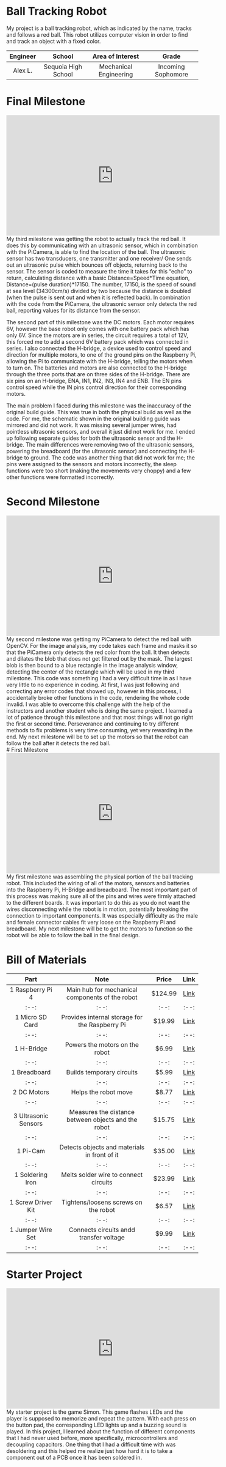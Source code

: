# Ball Tracking Robot
My project is a ball tracking robot, which as indicated by the name, tracks and follows a red ball. This robot utilizes computer vision in order to find and track an object with a fixed color.

| **Engineer** | **School** | **Area of Interest** | **Grade** |
|:--:|:--:|:--:|:--:|
| Alex L. | Sequoia High School | Mechanical Engineering | Incoming Sophomore

# Final Milestone
<iframe width="560" height="315" src="https://www.youtube.com/embed/uMDJSQJW4MU" title="YouTube video player" frameborder="0" allow="accelerometer; autoplay; clipboard-write; encrypted-media; gyroscope; picture-in-picture; web-share" allowfullscreen></iframe>
My third milestone was getting the robot to actually track the red ball. It does this by communicating with an ultrasonic sensor, which in combination with the PiCamera, is able to find the location of the ball. The ultrasonic sensor has two transducers, one transmitter and one receiver/ One sends out an ultrasonic pulse which bounces off objects, returning back to the sensor. The sensor is coded to measure the time it takes for this “echo” to return, calculating distance with a basic Distance=Speed*Time equation, Distance=(pulse duration)*17150. The number, 17150, is the speed of sound at sea level (34300cm/s) divided by two because the distance is doubled (when the pulse is sent out and when it is reflected back). In combination with the code from the PiCamera, the ultrasonic sensor only detects the red ball, reporting values for its distance from the sensor. 

The second part of this milestone was the DC motors. Each motor requires 6V, however the base robot only comes with one battery pack which has only 6V. Since the motors are in series, the circuit requires a total of 12V, this forced me to add a second 6V battery pack which was connected in series.   I also connected the H-bridge, a device used to control speed and direction for multiple motors, to one of the ground pins on the Raspberry Pi, allowing the Pi to communicate with the H-bridge, telling the motors when to turn on. The batteries and motors are also connected to the H-bridge through the three ports that are on three sides of the H-bridge. There are six pins on an H-bridge, ENA, IN1, IN2, IN3, IN4 and ENB. The EN pins control speed while the IN pins control direction for their corresponding motors. 

The main problem I faced during this milestone was the inaccuracy of the original build guide. This was true in both the physical build as well as the code. For me, the schematic shown in the original building guide was mirrored and did not work. It was missing several jumper wires, had pointless ultrasonic sensors, and overall it just did not work for me. I ended up following separate guides for both the ultrasonic sensor and the H-bridge. The main differences were removing two of the ultrasonic sensors, powering the breadboard (for the ultrasonic sensor) and connecting the H-bridge to ground. The code was another thing that did not work for me; the pins were assigned to the sensors and motors incorrectly, the sleep functions were too short (making the movements very choppy) and a few other functions were formatted incorrectly.
<br/>
# Second Milestone
<iframe width="560" height="315" src="https://www.youtube.com/embed/tGEwsnJFgCQ" title="YouTube video player" frameborder="0" allow="accelerometer; autoplay; clipboard-write; encrypted-media; gyroscope; picture-in-picture; web-share" allowfullscreen></iframe>
My second milestone was getting my PiCamera to detect the red ball with OpenCV. For the image analysis, my code takes each frame and masks it so that the PiCamera only detects the red color from the ball. It then detects and dilates the blob that does not get filtered out by the mask. The largest blob is then bound to a blue rectangle in the image analysis window, detecting the center of the rectangle which will be used in my third milestone. This code was something I had a very difficult time in as I have very little to no experience in coding. At first, I was just following and correcting any error codes that showed up, however in this process, I accidentally broke other functions in the code, rendering the whole code invalid. I was able to overcome this challenge with the help of the instructors and another student who is doing the same project. I learned a lot of patience through this milestone and that most things will not go right the first or second time. Perseverance and continuing to try different methods to fix problems is very time consuming, yet very rewarding in the end. My next milestone will be to set up the motors so that the robot can follow the ball after it detects the red ball.
<br/>
# First Milestone
<iframe width="560" height="315" src="https://www.youtube.com/embed/ih8gcHIPG-I" title="YouTube video player" frameborder="0" allow="accelerometer; autoplay; clipboard-write; encrypted-media; gyroscope; picture-in-picture; web-share" allowfullscreen></iframe>
My first milestone was assembling the physical portion of the ball tracking robot. This included the wiring of all of the motors, sensors and batteries into the Raspberry Pi, H-Bridge and breadboard. The most important part of this process was making sure all of the pins and wires were firmly attached to the different boards. It was important to do this as you do not want the wires disconnecting while the robot is in motion, potentially breaking the connection to important components. It was especially difficulty as the male and female connector cables fit very loose on the Raspberry Pi and breadboard. My next milestone will be to get the motors to function so the robot will be able to follow the ball in the final design.

<!---# Schematics--> 


<!---# Code-->


# Bill of Materials
| **Part** | **Note** | **Price** | **Link** |
|:--:|:--:|:--:|:--:|
| 1 Raspberry Pi 4 | Main hub for mechanical components of the robot | $124.99 | <a href="https://www.amazon.com/Raspberry-Model-2019-Quad-Bluetooth/dp/B07TD42S27/"> Link </a> |
|:--:|:--:|:--:|:--:|
| 1 Micro SD Card | Provides internal storage for the Raspberry Pi | $19.99 | <a href="https://www.amazon.com/SanDisk-micro-Memory-Card-Tablets/dp/B013TMNKAW/ref=asc_df_B013TMNKAW/?tag=hyprod 20&linkCode=df0&hvadid=312026001792&hvpos=&hvnetw=g&hvrand=6885881945781783765&hvpone=&hvptwo=&hvqmt=&hvdev=c&hvdvcmdl=&hvlocint=&hvlocphy=9032183&hvtargid=pla-570982703758&psc=1/"> Link </a> |
|:--:|:--:|:--:|:--:|
| 1 H-Bridge | Powers the motors on the robot | $6.99 | <a href="https://www.amazon.com/Qunqi-Controller-Module-Stepper-Arduino/dp/B014KMHSW6/ref=asc_df_B014KMHSW6/?tag=hyprod-20&linkCode=df0&hvadid=167139094796&hvpos=&hvnetw=g&hvrand=9827173619272994604&hvpone=&hvptwo=&hvqmt=&hvdev=c&hvdvcmdl=&hvlocint=&hvlocphy=9032171&hvtargid=pla-306436938191&psc=1/"> Link </a> |
|:--:|:--:|:--:|:--:|
| 1 Breadboard | Builds temporary circuits | $5.99 | <a href="https://www.amazon.com/Qunqi-point-Experiment-Breadboard-5-5×8-2×0-85cm/dp/B0135IQ0ZC/ref=asc_df_B0135IQ0ZC/?tag=hyprod-20&linkCode=df0&hvadid=198091709182&hvpos=&hvnetw=g&hvrand=5812493995046974704&hvpone=&hvptwo=&hvqmt=&hvdev=c&hvdvcmdl=&hvlocint=&hvlocphy=9032183&hvtargid=pla-407203040794&psc=1/"> Link </a> |
|:--:|:--:|:--:|:--:|
| 2 DC Motors | Helps the robot move | $8.77 | <a href="https://www.amazon.com/ApplianPar-Shaft-Gearbox-Plastic-Arduino/dp/B086D5M65M/ref=asc_df_B086D5M65M/?tag=hyprod-20&linkCode=df0&hvadid=459579282194&hvpos=&hvnetw=g&hvrand=4755515537823895031&hvpone=&hvptwo=&hvqmt=&hvdev=c&hvdvcmdl=&hvlocint=&hvlocphy=9032183&hvtargid=pla-995092589714&psc=1/"> Link </a> |
|:--:|:--:|:--:|:--:|
| 3 Ultrasonic Sensors | Measures the distance between objects and the robot | $15.75 | <a href="https://www.amazon.com/HC-SR04-Ranging-Detector-Ultrasonic-Distance/dp/B01GNEHJNC/ref=asc_df_B01GNEHJNC/?tag=hyprod-20&linkCode=df0&hvadid=312147770792&hvpos=&hvnetw=g&hvrand=1325046763594526637&hvpone=&hvptwo=&hvqmt=&hvdev=c&hvdvcmdl=&hvlocint=&hvlocphy=9032183&hvtargid=pla-645671517737&psc=1&tag=&ref=&adgrpid=61924583437&hvpone=&hvptwo=&hvadid=312147770792&hvpos=&hvnetw=g&hvrand=1325046763594526637&hvqmt=&hvdev=c&hvdvcmdl=&hvlocint=&hvlocphy=9032183&hvtargid=pla-645671517737/"> Link </a> |
|:--:|:--:|:--:|:--:|
| 1 Pi-Cam | Detects objects and materials in front of it | $35.00 | <a href="https://www.amazon.com/Raspberry-Pi-Camera-Module-Megapixel/dp/B01ER2SKFS/ref=sr_1_6?keywords=pi+cam&qid=1687191814&sr=8-6/"> Link </a> |
|:--:|:--:|:--:|:--:|
| 1 Soldering Iron | Melts solder wire to connect circuits | $23.99 | <a href="https://www.amazon.com/Soldering-Iron-Kit-Temperature-Screwdrivers/dp/B07GJNKQ8W/ref=sr_1_4_sspa?crid=3SWW7HN9U1AF1&keywords=20+dollar+soldering+kit&qid=1656613484&sprefix=20+dollar+soldering+kit%2Caps%2C59&sr=8-4-spons&psc=1&smid=A2CEQAD2VNOS6B&spLa=ZW5jcnlwdGVkUXVhbGlmaWVyPUFBSkI4UURNT0tRSlomZW5jcnlwdGVkSWQ9QTAwMzg5ODIzVkk0Nk03V1pSTzFRJmVuY3J5cHRlZEFkSWQ9QTA5Nzk4MTIxTUNMRUUwMlpWMlk1JndpZGdldE5hbWU9c3BfYXRmJmFjdGlvbj1jbGlja1JlZGlyZWN0JmRvTm90TG9nQ2xpY2s9dHJ1ZQ==/"> Link </a> |
|:--:|:--:|:--:|:--:|
| 1 Screw Driver Kit | Tightens/loosens screws on the robot | $6.57 | <a href="https://www.amazon.com/Precision-Screwdriver-Screwdrivers-Watchmaker-Electronic/dp/B0BFQK5FVR/ref=asc_df_B0BFQK5FVR/?tag=hyprod-20&linkCode=df0&hvadid=642117690907&hvpos=&hvnetw=g&hvrand=4331594184654728423&hvpone=&hvptwo=&hvqmt=&hvdev=c&hvdvcmdl=&hvlocint=&hvlocphy=9032183&hvtargid=pla-1932769940359&psc=1&gclid=CjwKCAjw-b-kBhB-EiwA4fvKrE_5pwfP_-3qlOAAvzoQTmotyUPMkTqlHCV0bAWt41AqeLGUcLoBGhoCzP4QAvD_BwE"> Link </a> |
|:--:|:--:|:--:|:--:|
| 1 Jumper Wire Set | Connects circuits andd transfer voltage | $9.99 | <a href="https://www.amazon.com/Elegoo-EL-CP-004-Multicolored-Breadboard-arduino/dp/B01EV70C78/"> Link </a> |
|:--:|:--:|:--:|:--:|
# Starter Project
<iframe width="560" height="315" src="https://www.youtube.com/embed/wQZZTsq8bbo" title="YouTube video player" frameborder="0" allow="accelerometer; autoplay; clipboard-write; encrypted-media; gyroscope; picture-in-picture; web-share" allowfullscreen></iframe>
My starter project is the game Simon. This game flashes LEDs and the player is supposed to memorize and repeat the pattern. With each press on the button pad, the corresponding LED lights up and a buzzing sound is played. In this project, I learned about the function of different components that I had never used before, more specifically, microcontrollers and decoupling capacitors. One thing that I had a difficult time with was desoldering and this helped me realize just how hard it is to take a component out of a PCB once it has been soldered in.
